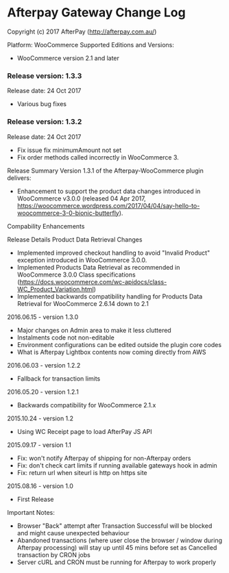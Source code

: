 # Afterpay Gateway Change Log
Copyright (c) 2017 AfterPay (http://afterpay.com.au/)

Platform: WooCommerce
Supported Editions and Versions:
- WooCommerce version 2.1 and later

### Release version: 1.3.3

Release date: 24 Oct 2017

- Various bug fixes

### Release version: 1.3.2

Release date: 24 Oct 2017

- Fix issue fix minimumAmount not set
- Fix order methods called incorrectly in WooCommerce 3.

Release Summary
Version 1.3.1 of the Afterpay-WooCommerce plugin delivers:
- 	Enhancement to support the product data changes introduced in WooCommerce v3.0.0 (released 04 Apr 2017, https://woocommerce.wordpress.com/2017/04/04/say-hello-to-woocommerce-3-0-bionic-butterfly).
 
Compability Enhancements

Release Details
Product Data Retrieval Changes
-	Implemented improved checkout handling to avoid "Invalid Product" exception introduced in WooCommerce 3.0.0.
-	Implemented Products Data Retrieval as recommended in WooCommerce 3.0.0 Class specifications (https://docs.woocommerce.com/wc-apidocs/class-WC_Product_Variation.html)
-	Implemented backwards compatibility handling for Products Data Retrieval for WooCommerce 2.6.14 down to 2.1
 


2016.06.15 - version 1.3.0
 * Major changes on Admin area to make it less cluttered
 * Instalments code not non-editable
 * Environment configurations can be edited outside the plugin core codes
 * What is Afterpay Lightbox contents now coming directly from AWS

2016.06.03 - version 1.2.2
 * Fallback for transaction limits

2016.05.20 - version 1.2.1
 * Backwards compatibility for WooCommerce 2.1.x

2015.10.24 - version 1.2
 * Using WC Receipt page to load AfterPay JS API

2015.09.17 - version 1.1
 * Fix: won't notify Afterpay of shipping for non-Afterpay orders
 * Fix: don't check cart limits if running available gateways hook in admin
 * Fix: return url when siteurl is http on https site

2015.08.16 - version 1.0
 * First Release 


Important Notes:
 * Browser "Back" attempt after Transaction Successful will be blocked and might cause unexpected behaviour
 * Abandoned transactions (where user close the browser / window during Afterpay processing) will stay up until 45 mins before set as Cancelled transaction by CRON jobs
 * Server cURL and CRON must be running for Afterpay to work properly
